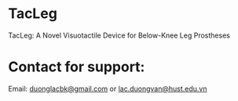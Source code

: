 # TacLeg
TacLeg: A Novel Visuotactile Device for  Below-Knee Leg Prostheses

# Contact for support: 

Email: duonglacbk@gmail.com or lac.duongvan@hust.edu.vn